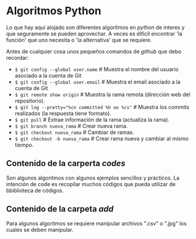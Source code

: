 # Algoritmos Python

Lo que hay aquí alojado son diferentes algoritmos en _python_ de interes y que seguramente se pueden aprovechar. A veces es dificil encontrar 'la función' que uno necesita o 'la alternativa' que se requiere.

Antes de cualquier cosa unos pequeños comandos de _github_ que debo recordar:

- `$ git config --global user.name` # Muestra el nombre del usuario asociado a la cuenta de Git
- `$ git config --global user.email` # Muestra el email asociado a la cuenta de Git
- `$ git remote show origin` # Muestra la rama remota (dirección web del repositorio).
- `$ git log --pretty="%cn committed %h on %cs"` # Muestra los commits realizados (la respuesta tiene formato).
- `$ git pull` # Extrae información de la rama (actualiza la rama).
- `$ git branch nueva_rama` # Crear nueva rama.
- `$ git checkout nueva_rama` # Cambiar de ramas.
- `$ git checkout -b nueva_rama` # Crear rama nueva y cambiar al mismo tiempo.

## Contenido de la carperta _codes_

Son algunos algoritmos con algunos ejemplos sencillos y prácticos. La intención de code es recopilar muchos códigos que pueda utilizar de bbiblioteca de códigos.

## Contenido de la carpeta _add_

Para algunos algoritmos se requiere manipular archivos ".csv" o ".jpg" los cuales se deben manipular.